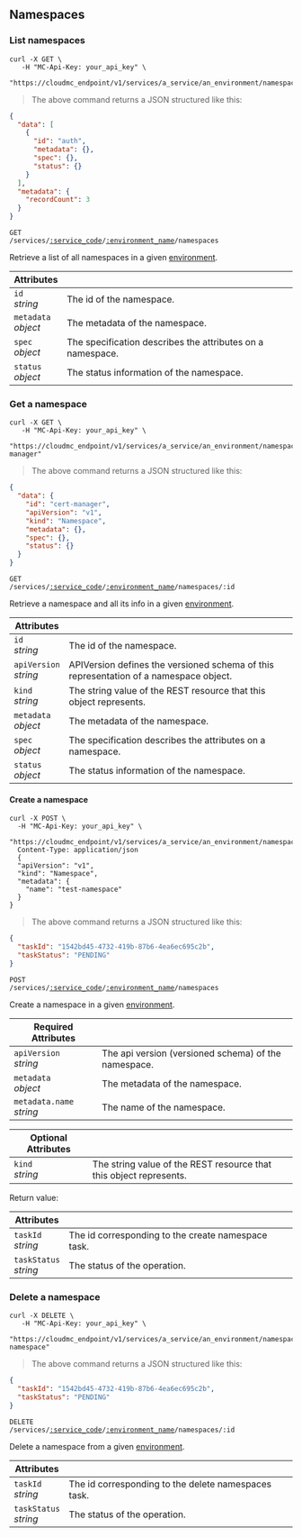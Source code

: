 ## Namespaces

<!-------------------- LIST NAMESPACES -------------------->

### List namespaces

```shell
curl -X GET \
   -H "MC-Api-Key: your_api_key" \
   "https://cloudmc_endpoint/v1/services/a_service/an_environment/namespaces"
```

> The above command returns a JSON structured like this:

```json
{
  "data": [
    {
      "id": "auth",
      "metadata": {},
      "spec": {},
      "status": {}
    }
  ],
  "metadata": {
    "recordCount": 3
  }
}
```

<code>GET /services/<a href="#administration-service-connections">:service_code</a>/<a href="#administration-environments">:environment_name</a>/namespaces</code>

Retrieve a list of all namespaces in a given [environment](#administration-environments).

| Attributes                     | &nbsp;                                                                                    |
| ------------------------------ | ----------------------------------------------------------------------------------------- |
| `id` <br/>_string_             | The id of the namespace.                                                                  |
| `metadata` <br/>_object_       | The metadata of the namespace.                                                            |
| `spec`<br/>_object_            | The specification describes the attributes on a namespace.                                |
| `status`<br/>_object_          | The status information of the namespace.                                                  |

<!-------------------- GET A NAMESPACE -------------------->

### Get a namespace

```shell
curl -X GET \
   -H "MC-Api-Key: your_api_key" \
   "https://cloudmc_endpoint/v1/services/a_service/an_environment/namespaces/cert-manager"
```

> The above command returns a JSON structured like this:

```json
{
  "data": {
    "id": "cert-manager",
    "apiVersion": "v1",
    "kind": "Namespace",
    "metadata": {},
    "spec": {},
    "status": {}
  }
}
```

<code>GET /services/<a href="#administration-service-connections">:service_code</a>/<a href="#administration-environments">:environment_name</a>/namespaces/:id</code>

Retrieve a namespace and all its info in a given [environment](#administration-environments).

| Attributes                 | &nbsp;                                                                                |
| -------------------------- | ------------------------------------------------------------------------------------- |
| `id` <br/>_string_         | The id of the namespace.                                                              |
| `apiVersion` <br/>_string_ | APIVersion defines the versioned schema of this representation of a namespace object. |
| `kind`<br/>_string_        | The string value of the REST resource that this object represents.                    |
| `metadata` <br/>_object_   | The metadata of the namespace.                                                        |
| `spec`<br/>_object_        | The specification describes the attributes on a namespace.                            |
| `status`<br/>_object_      | The status information of the namespace.                                              |

<!-------------------- CREATE A NAMESPACE -------------------->

#### Create a namespace

```shell
curl -X POST \
  -H "MC-Api-Key: your_api_key" \
   "https://cloudmc_endpoint/v1/services/a_service/an_environment/namespaces"
  Content-Type: application/json
  {
  "apiVersion": "v1",
  "kind": "Namespace",
  "metadata": {
    "name": "test-namespace"
  }
}
```

> The above command returns a JSON structured like this:

```json
{
  "taskId": "1542bd45-4732-419b-87b6-4ea6ec695c2b",
  "taskStatus": "PENDING"
}
```

<code>POST /services/<a href="#administration-service-connections">:service_code</a>/<a href="#administration-environments">:environment_name</a>/namespaces</code>

Create a namespace in a given [environment](#administration-environments).

| Required Attributes           | &nbsp;                                               |
| ----------------------------- | ---------------------------------------------------- |
| `apiVersion` <br/> _string_   | The api version (versioned schema) of the namespace. |
| `metadata` <br/>_object_      | The metadata of the namespace.                       |
| `metadata.name` <br/>_string_ | The name of the namespace.                           |

| Optional Attributes | &nbsp;                                                             |
| ------------------- | ------------------------------------------------------------------ |
| `kind`<br/>_string_ | The string value of the REST resource that this object represents. |

Return value:

| Attributes                 | &nbsp;                                             |
| -------------------------- | -------------------------------------------------- |
| `taskId` <br/>_string_     | The id corresponding to the create namespace task. |
| `taskStatus` <br/>_string_ | The status of the operation.                       |

<!-------------------- DELETE A NAMESPACE -------------------->

### Delete a namespace

```shell
curl -X DELETE \
   -H "MC-Api-Key: your_api_key" \
   "https://cloudmc_endpoint/v1/services/a_service/an_environment/namespaces/test-namespace"
```

> The above command returns a JSON structured like this:

```json
{
  "taskId": "1542bd45-4732-419b-87b6-4ea6ec695c2b",
  "taskStatus": "PENDING"
}
```

<code>DELETE /services/<a href="#administration-service-connections">:service_code</a>/<a href="#administration-environments">:environment_name</a>/namespaces/:id</code>

Delete a namespace from a given [environment](#administration-environments).

| Attributes                 | &nbsp;                                              |
| -------------------------- | --------------------------------------------------- |
| `taskId` <br/>_string_     | The id corresponding to the delete namespaces task. |
| `taskStatus` <br/>_string_ | The status of the operation.                        |
